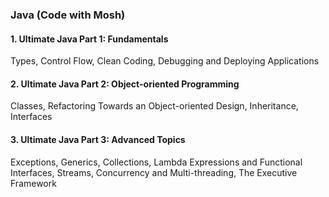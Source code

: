 ### Java (Code with Mosh)
#### 1. Ultimate Java Part 1: Fundamentals
Types, Control Flow, Clean Coding, Debugging and Deploying Applications
#### 2. Ultimate Java Part 2: Object-oriented Programming
Classes, Refactoring Towards an Object-oriented Design, Inheritance, Interfaces
#### 3. Ultimate Java Part 3: Advanced Topics
Exceptions, Generics, Collections, Lambda Expressions and Functional Interfaces, Streams, Concurrency and Multi-threading, The Executive Framework
